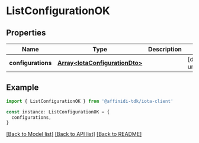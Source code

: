 # ListConfigurationOK

## Properties

| Name               | Type                                                             | Description | Notes                  |
| ------------------ | ---------------------------------------------------------------- | ----------- | ---------------------- |
| **configurations** | [**Array&lt;IotaConfigurationDto&gt;**](IotaConfigurationDto.md) |             | [default to undefined] |

## Example

```typescript
import { ListConfigurationOK } from '@affinidi-tdk/iota-client'

const instance: ListConfigurationOK = {
  configurations,
}
```

[[Back to Model list]](../README.md#documentation-for-models) [[Back to API list]](../README.md#documentation-for-api-endpoints) [[Back to README]](../README.md)
